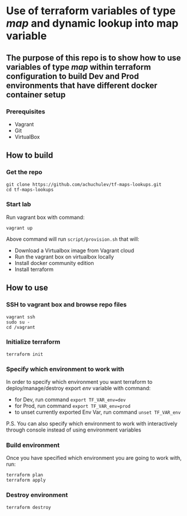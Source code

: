 # Use of terraform variables of type _map_ and dynamic lookup into map variable

## The purpose of this repo is to show how to use variables of type _map_ within terraform configuration to build Dev and Prod environments that have different docker container setup

### Prerequisites

* Vagrant
* Git
* VirtualBox

## How to build

### Get the repo

```
git clone https://github.com/achuchulev/tf-maps-lookups.git
cd tf-maps-lookups
```

### Start lab

Run vagrant box with command:

```
vagrant up
```

Above command will run `script/provision.sh` that will:

- Download a Virtualbox image from Vagrant cloud
- Run the vagrant box on virtualbox locally
- Install docker community edition
- Install terraform


## How to use

### SSH to vagrant box and browse repo files

```
vagrant ssh
sudo su -
cd /vagrant
```

### Initialize terraform

`terraform init`

### Specify which environment to work with

In order to specify which environment you want terraform to deploy/manage/destroy export _env_ variable with command:

- for Dev, run command `export TF_VAR_env=dev`
- for Prod, run command `export TF_VAR_env=prod`
- to unset currently exported Env Var, run command `unset TF_VAR_env`

P.S.
You can also specify which environment to work with interactively through console instead of using environment variables

### Build environment

Once you have specified which environment you are going to work with, run:

```
terraform plan
terraform apply
```

### Destroy environment

```
terraform destroy
```
 
